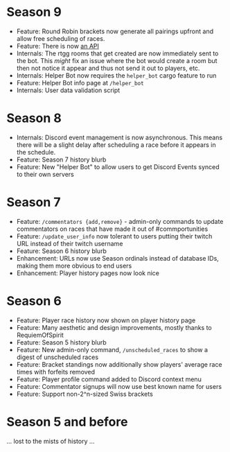 # Season 9

* Feature: Round Robin brackets now generate all pairings upfront and allow free scheduling of races.
* Feature: There is now [an API](api_docs/README.md)
* Internals: The rtgg rooms that get created are now immediately sent to the bot. This *might* fix an issue where
             the bot would create a room but then not notice it appear and thus not send it out to players, etc.
* Internals: Helper Bot now requires the `helper_bot` cargo feature to run
* Feature: Helper Bot info page at `/helper_bot`
* Internals: User data validation script


# Season 8

* Internals: Discord event management is now asynchronous. This means there will be a slight delay after scheduling
  a race before it appears in the schedule.
* Feature: Season 7 history blurb
* Feature: New "Helper Bot" to allow users to get Discord Events synced to their own servers

# Season 7

* Feature: `/commentators {add,remove}` - admin-only commands to update commentators on races that have
  made it out of #commportunities
* Feature: `/update_user_info` now tolerant to users putting their twitch URL instead of their twitch username
* Feature: Season 6 history blurb
* Enhancement: URLs now use Season ordinals instead of database IDs, making them more obvious to end users
* Enhancement: Player history pages now look nice

# Season 6

* Feature: Player race history now shown on player history page
* Feature: Many aesthetic and design improvements, mostly thanks to RequiemOfSpirit
* Feature: Season 5 history blurb
* Feature: New admin-only command, `/unscheduled_races` to show a digest of unscheduled races
* Feature: Bracket standings now additionally show players' average race times with forfeits removed
* Feature: Player profile command added to Discord context menu
* Feature: Commentator signups will now use best known name for users
* Feature: Support non-2^n-sized Swiss brackets

# Season 5 and before

... lost to the mists of history ...